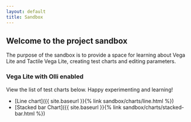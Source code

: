 ```yaml
---
layout: default
title: Sandbox
---
```


## Welcome to the project sandbox

The purpose of the sandbox is to provide a space for learning about Vega Lite and Tactile Vega Lite, creating test charts and editing parameters.

### Vega Lite with Olli enabled

View the list of test charts below. Happy experimenting and learning!

- [Line chart]({{ site.baseurl }}{% link sandbox/charts/line.html %})
- [Stacked bar Chart]({{ site.baseurl }}{% link sandbox/charts/stacked-bar.html %})